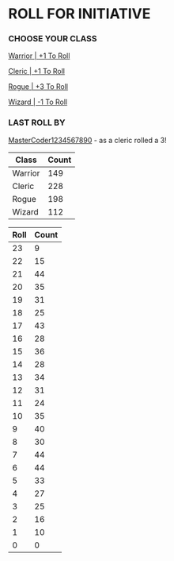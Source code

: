 # ROLL FOR INITIATIVE
### CHOOSE YOUR CLASS

[Warrior | +1 To Roll](https://github.com/benjaminsampica/benjaminsampica/issues/new?title=roll%7Cwarrior&body=Just+click+%27Submit+new+issue%27.)

[Cleric | +1 To Roll](https://github.com/benjaminsampica/benjaminsampica/issues/new?title=roll%7Ccleric&body=Just+click+%27Submit+new+issue%27.)

[Rogue | +3 To Roll](https://github.com/benjaminsampica/benjaminsampica/issues/new?title=roll%7Crogue&body=Just+click+%27Submit+new+issue%27.)

[Wizard | -1 To Roll](https://github.com/benjaminsampica/benjaminsampica/issues/new?title=roll%7Cwizard&body=Just+click+%27Submit+new+issue%27.)
### LAST ROLL BY
[MasterCoder1234567890](https://www.github.com/MasterCoder1234567890) - as a cleric rolled a 3!

|Class|Count|
|-|-|
|Warrior|149|
|Cleric|228|
|Rogue|198|
|Wizard|112|

|Roll|Count|
|-|-|
|23|9
|22|15
|21|44
|20|35
|19|31
|18|25
|17|43
|16|28
|15|36
|14|28
|13|34
|12|31
|11|24
|10|35
|9|40
|8|30
|7|44
|6|44
|5|33
|4|27
|3|25
|2|16
|1|10
|0|0
